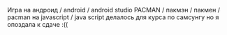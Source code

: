 Игра на андроид / android / android studio PACMAN / пакмэн / пакмен / pacman на javascript / java script
делалось для курса по самсунгу но я опоздала к сдаче :((
